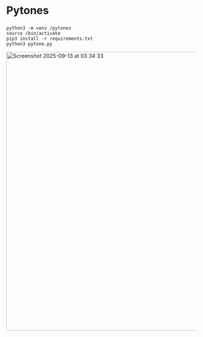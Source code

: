 # Pytones
### 
```
python3 -m venv /pytones
source /bin/activate
pip3 install -r requirements.txt
python3 pytone.py
```
<img width="612" height="740" alt="Screenshot 2025-09-13 at 03 34 33" src="https://github.com/user-attachments/assets/3bc0aa2e-e70a-4bb5-a7d7-3d084069c760" />
